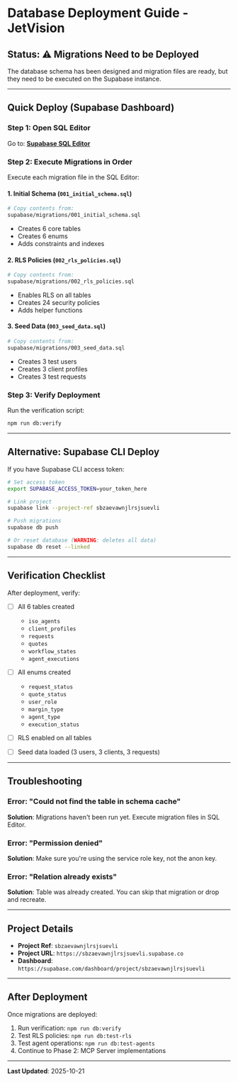 # Database Deployment Guide - JetVision

## Status: ⚠️ Migrations Need to be Deployed

The database schema has been designed and migration files are ready, but they need to be executed on the Supabase instance.

---

## Quick Deploy (Supabase Dashboard)

### Step 1: Open SQL Editor

Go to: **[Supabase SQL Editor](https://supabase.com/dashboard/project/sbzaevawnjlrsjsuevli/sql/new)**

### Step 2: Execute Migrations in Order

Execute each migration file in the SQL Editor:

#### 1. Initial Schema (`001_initial_schema.sql`)
```bash
# Copy contents from:
supabase/migrations/001_initial_schema.sql
```
- Creates 6 core tables
- Creates 6 enums
- Adds constraints and indexes

#### 2. RLS Policies (`002_rls_policies.sql`)
```bash
# Copy contents from:
supabase/migrations/002_rls_policies.sql
```
- Enables RLS on all tables
- Creates 24 security policies
- Adds helper functions

#### 3. Seed Data (`003_seed_data.sql`)
```bash
# Copy contents from:
supabase/migrations/003_seed_data.sql
```
- Creates 3 test users
- Creates 3 client profiles
- Creates 3 test requests

### Step 3: Verify Deployment

Run the verification script:
```bash
npm run db:verify
```

---

## Alternative: Supabase CLI Deploy

If you have Supabase CLI access token:

```bash
# Set access token
export SUPABASE_ACCESS_TOKEN=your_token_here

# Link project
supabase link --project-ref sbzaevawnjlrsjsuevli

# Push migrations
supabase db push

# Or reset database (WARNING: deletes all data)
supabase db reset --linked
```

---

## Verification Checklist

After deployment, verify:

- [ ] All 6 tables created
  - `iso_agents`
  - `client_profiles`
  - `requests`
  - `quotes`
  - `workflow_states`
  - `agent_executions`

- [ ] All enums created
  - `request_status`
  - `quote_status`
  - `user_role`
  - `margin_type`
  - `agent_type`
  - `execution_status`

- [ ] RLS enabled on all tables
- [ ] Seed data loaded (3 users, 3 clients, 3 requests)

---

## Troubleshooting

### Error: "Could not find the table in schema cache"
**Solution**: Migrations haven't been run yet. Execute migration files in SQL Editor.

### Error: "Permission denied"
**Solution**: Make sure you're using the service role key, not the anon key.

### Error: "Relation already exists"
**Solution**: Table was already created. You can skip that migration or drop and recreate.

---

## Project Details

- **Project Ref**: `sbzaevawnjlrsjsuevli`
- **Project URL**: `https://sbzaevawnjlrsjsuevli.supabase.co`
- **Dashboard**: `https://supabase.com/dashboard/project/sbzaevawnjlrsjsuevli`

---

## After Deployment

Once migrations are deployed:

1. Run verification: `npm run db:verify`
2. Test RLS policies: `npm run db:test-rls`
3. Test agent operations: `npm run db:test-agents`
4. Continue to Phase 2: MCP Server implementations

---

**Last Updated**: 2025-10-21
